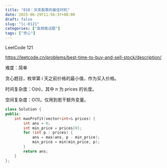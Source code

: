 ```yaml
---
title: "018：买卖股票的最佳时机"
date: 2025-06-29T11:56:37+08:00
draft: false
slug: "lc-0121"
categories: ["高频面试题"]
tags: ["贪心"]
---
```


LeetCode 121

https://leetcode.cn/problems/best-time-to-buy-and-sell-stock/description/

难度：简单

贪心题目，枚举第 i 天之前价格的最小值，作为买入价格。

时间复杂度：O(n)，其中 n 为 prices 的长度。

空间复杂度：O(1)。仅用到若干额外变量。

<!--more-->

```cpp
class Solution {
public:
    int maxProfit(vector<int>& prices) {
        int ans = 0;
        int min_price = prices[0];
        for (int p : prices) {
            ans = max(ans, p - min_price);
            min_price = min(min_price, p);
        }
        return ans;
    }
};
```
